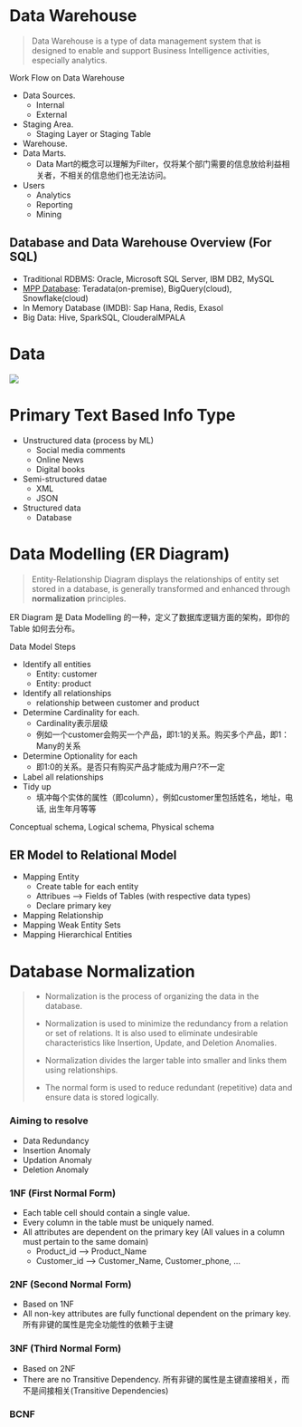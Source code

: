 # Data Warehouse 
> Data Warehouse is a type of data management system that is designed to enable and support Business Intelligence activities, especially analytics. 

Work Flow on Data Warehouse
- Data Sources. 
    - Internal
    - External 
- Staging Area. 
    - Staging Layer or Staging Table 
- Warehouse. 
- Data Marts. 
    - Data Mart的概念可以理解为Filter，仅将某个部门需要的信息放给利益相关者，不相关的信息他们也无法访问。
- Users 
    - Analytics
    - Reporting
    - Mining 

## Database and Data Warehouse Overview (For SQL)
- Traditional RDBMS: Oracle, Microsoft SQL Server, IBM DB2, MySQL
- [MPP Database](https://www.integrate.io/blog/what-is-an-mpp-database/): Teradata(on-premise), BigQuery(cloud), Snowflake(cloud)
- In Memory Database (IMDB): Sap Hana, Redis, Exasol
- Big Data: Hive, SparkSQL, ClouderaIMPALA

# Data
![](https://o.quizlet.com/hkiJxm0RPni1ntAesC4fdA.jpg)

# Primary Text Based Info Type 
- Unstructured data (process by ML)
    - Social media comments 
    - Online News 
    - Digital books  
- Semi-structured datae
    - XML 
    - JSON
- Structured data 
    - Database 

# Data Modelling (ER Diagram)
> Entity-Relationship Diagram displays the relationships of entity set stored in a database, is generally transformed and enhanced through **normalization** principles. 

ER Diagram 是 Data Modelling 的一种，定义了数据库逻辑方面的架构，即你的 Table 如何去分布。

Data Model Steps 
- Identify all entities 
    - Entity: customer 
    - Entity: product
- Identify all relationships 
    - relationship between customer and product 
- Determine Cardinality for each. 
    - Cardinality表示层级
    - 例如一个customer会购买一个产品，即1:1的关系。购买多个产品，即1：Many的关系
- Determine Optionality for each 
    - 即1:0的关系。是否只有购买产品才能成为用户?不一定
- Label all relationships 
- Tidy up
    - 填冲每个实体的属性（即column），例如customer里包括姓名，地址，电话, 出生年月等等

Conceptual schema, Logical schema, Physical schema

## ER Model to Relational Model 
- Mapping Entity 
    - Create table for each entity 
    - Attribues --> Fields of Tables (with respective data types)
    - Declare primary key   
- Mapping Relationship 
- Mapping Weak Entity Sets 
- Mapping Hierarchical Entities 


# Database Normalization 
> - Normalization is the process of organizing the data in the database.
>
> - Normalization is used to minimize the redundancy from a relation or set of relations. It is also used to eliminate undesirable characteristics like Insertion, Update, and Deletion Anomalies.
>
> - Normalization divides the larger table into smaller and links them using relationships.
> - The normal form is used to reduce redundant (repetitive) data and ensure data is stored logically.

### Aiming to resolve  
- Data Redundancy 
- Insertion Anomaly 
- Updation Anomaly 
- Deletion Anomaly  
  
### 1NF (First Normal Form)
- Each table cell should contain a single value.
- Every column in the table must be uniquely named.
- All attributes are dependent on the primary key (All values in a column must pertain to the same domain)
    - Product_id --> Product_Name
    - Customer_id --> Customer_Name, Customer_phone, ...

### 2NF (Second Normal Form)
- Based on 1NF 
- All non-key attributes are fully functional dependent on the primary key. 所有非键的属性是完全功能性的依赖于主键

### 3NF (Third Normal Form)
- Based on 2NF 
- There are no Transitive Dependency. 所有非键的属性是主键直接相关，而不是间接相关(Transitive Dependencies)

### BCNF 
